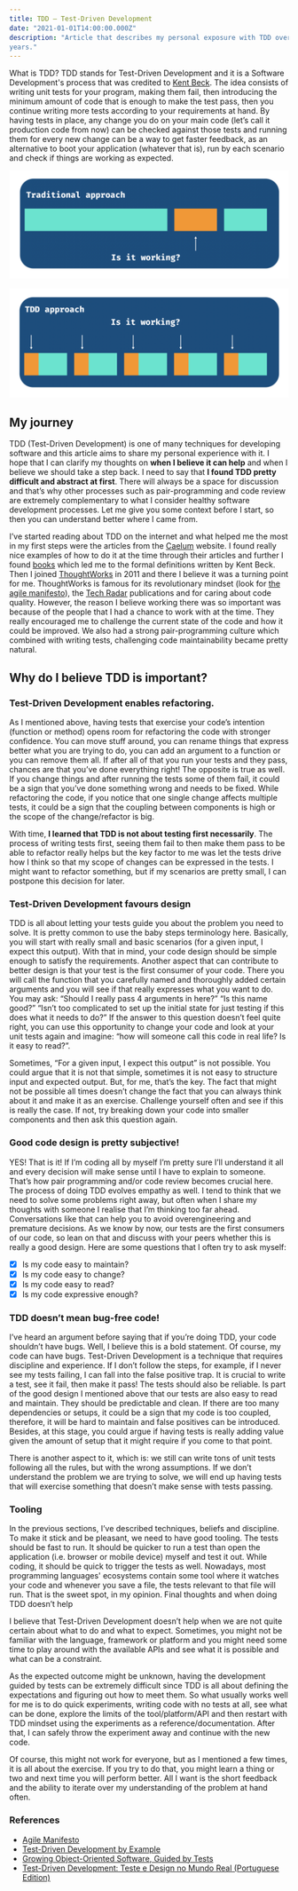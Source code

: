 ```yaml
---
title: TDD – Test-Driven Development
date: "2021-01-01T14:00:00.000Z"
description: "Article that describes my personal exposure with TDD over the
years."
---
```


What is TDD? TDD stands for Test-Driven Development and it is a Software
Development's process that was credited to [Kent
Beck](https://www.kentbeck.com/).  The idea consists of writing unit tests for
your program, making them fail, then introducing the minimum amount of code that
is enough to make the test pass, then you continue writing more tests according
to your requirements at hand. By having tests in place, any change you do on
your main code (let’s call it production code from now) can be checked against
those tests and running them for every new change can be a way to get faster
feedback, as an alternative to boot your application (whatever that is), run by
each scenario and check if things are working as expected.

![Traditional Approach](./traditional-approach.png)

![TDD Approach](./tdd-approach.png)

## My journey

TDD (Test-Driven Development) is one of many techniques for developing software
and this article aims to share my personal experience with it. I hope that I can
clarify my thoughts on **when I believe it can help** and when I believe we
should take a step back. I need to say that **I found TDD pretty difficult and
abstract at first**. There will always be a space for discussion and that’s why
other processes such as pair-programming and code review are extremely
complementary to what I consider healthy software development processes. Let me
give you some context before I start, so then you can understand better where I
came from.

I’ve started reading about TDD on the internet and what helped me the most in my
first steps were the articles from the [Caelum](https://www.caelum.com.br)
website. I found really nice examples of how to do it at the time through their
articles and further I found [books](https://alabeduarte.com/) which led me to
the formal definitions written by Kent Beck. Then I joined
[ThoughtWorks](https://www.thoughtworks.com) in 2011 and there I believe it was
a turning point for me. ThoughtWorks is famous for its revolutionary mindset
(look for [the agile manifesto](https://agilemanifesto.org)), the [Tech
Radar](https://www.thoughtworks.com/radar) publications and for caring about
code quality. However, the reason I believe working there was so important was
because of the people that I had a chance to work with at the time. They really
encouraged me to challenge the current state of the code and how it could be
improved. We also had a strong pair-programming culture which combined with
writing tests, challenging code maintainability became pretty natural.

## Why do I believe TDD is important?

### Test-Driven Development enables refactoring.

As I mentioned above, having tests that exercise your code’s intention (function
or method) opens room for refactoring the code with stronger confidence. You can
move stuff around, you can rename things that express better what you are trying
to do, you can add an argument to a function or you can remove them all. If
after all of that you run your tests and they pass, chances are that you’ve done
everything right! The opposite is true as well. If you change things and after
running the tests some of them fail, it could be a sign that you’ve done
something wrong and needs to be fixed. While refactoring the code, if you notice
that one single change affects multiple tests, it could be a sign that the
coupling between components is high or the scope of the change/refactor is big.

With time, **I learned that TDD is not about testing first necessarily**. The
process of writing tests first, seeing them fail to then make them pass to be
able to refactor really helps but the key factor to me was let the tests drive
how I think so that my scope of changes can be expressed in the tests. I might
want to refactor something, but if my scenarios are pretty small, I can postpone
this decision for later.

### Test-Driven Development favours design

TDD is all about letting your tests guide you about the problem you need to
solve. It is pretty common to use the baby steps terminology here. Basically,
you will start with really small and basic scenarios (for a given input, I
expect this output). With that in mind, your code design should be simple enough
to satisfy the requirements. Another aspect that can contribute to better design
is that your test is the first consumer of your code. There you will call the
function that you carefully named and thoroughly added certain arguments and you
will see if that really expresses what you want to do. You may ask: “Should I
really pass 4 arguments in here?” “Is this name good?” “Isn’t too complicated to
set up the initial state for just testing if this does what it needs to do?” If
the answer to this question doesn’t feel quite right, you can use this
opportunity to change your code and look at your unit tests again and imagine:
“how will someone call this code in real life? Is it easy to read?”.

Sometimes, “For a given input, I expect this output” is not possible.  You could
argue that it is not that simple, sometimes it is not easy to structure input
and expected output. But, for me, that’s the key. The fact that might not be
possible all times doesn’t change the fact that you can always think about it
and make it as an exercise. Challenge yourself often and see if this is really
the case. If not, try breaking down your code into smaller components and then
ask this question again.

### Good code design is pretty subjective!

YES! That is it! If I’m coding all by myself I’m pretty sure I’ll understand it
all and every decision will make sense until I have to explain to someone.
That’s how pair programming and/or code review becomes crucial here. The process
of doing TDD evolves empathy as well. I tend to think that we need to solve some
problems right away, but often when I share my thoughts with someone I realise
that I’m thinking too far ahead. Conversations like that can help you to avoid
overengineering and premature decisions. As we know by now, our tests are the
first consumers of our code, so lean on that and discuss with your peers whether
this is really a good design. Here are some questions that I often try to ask
myself:

* [x] Is my code easy to maintain?
* [x] Is my code easy to change?
* [x] Is my code easy to read?
* [x] Is my code expressive enough?

### TDD doesn’t mean bug-free code!

I’ve heard an argument before saying that if you’re doing TDD, your code
shouldn’t have bugs. Well, I believe this is a bold statement. Of course, my
code can have bugs. Test-Driven Development is a technique that requires
discipline and experience. If I don’t follow the steps, for example, if I never
see my tests failing, I can fall into the false positive trap. It is crucial to
write a test, see it fail, then make it pass! The tests should also be reliable.
Is part of the good design I mentioned above that our tests are also easy to
read and maintain. They should be predictable and clean. If there are too many
dependencies or setups, it could be a sign that my code is too coupled,
therefore, it will be hard to maintain and false positives can be introduced.
Besides, at this stage, you could argue if having tests is really adding value
given the amount of setup that it might require if you come to that point.

There is another aspect to it, which is: we still can write tons of unit tests
following all the rules, but with the wrong assumptions. If we don’t understand
the problem we are trying to solve, we will end up having tests that will
exercise something that doesn’t make sense with tests passing.

### Tooling

In the previous sections, I’ve described techniques, beliefs and discipline. To
make it stick and be pleasant, we need to have good tooling. The tests should be
fast to run. It should be quicker to run a test than open the application (i.e.
browser or mobile device) myself and test it out. While coding, it should be
quick to trigger the tests as well. Nowadays, most programming languages'
ecosystems contain some tool where it watches your code and whenever you save a
file, the tests relevant to that file will run. That is the sweet spot, in my
opinion.  Final thoughts and when doing TDD doesn’t help

I believe that Test-Driven Development doesn’t help when we are not quite
certain about what to do and what to expect. Sometimes, you might not be
familiar with the language, framework or platform and you might need some time
to play around with the available APIs and see what it is possible and what can
be a constraint.

As the expected outcome might be unknown, having the development guided by tests
can be extremely difficult since TDD is all about defining the expectations and
figuring out how to meet them. So what usually works well for me is to do quick
experiments, writing code with no tests at all, see what can be done, explore
the limits of the tool/platform/API and then restart with TDD mindset using the
experiments as a reference/documentation. After that, I can safely throw the
experiment away and continue with the new code.

Of course, this might not work for everyone, but as I mentioned a few times, it
is all about the exercise. If you try to do that, you might learn a thing or two
and next time you will perform better. All I want is the short feedback and the
ability to iterate over my understanding of the problem at hand often.

### References

* [Agile Manifesto](https://agilemanifesto.org)
* [Test-Driven Development by
  Example](https://www.amazon.com.au/Test-Driven-Development-Kent-Beck/dp/0321146530)
* [Growing Object-Oriented Software, Guided by
  Tests](https://www.amazon.com.au/Growing-Object-Oriented-Software-Guided-Tests/dp/0321503627)
* [Test-Driven Development: Teste e Design no Mundo Real (Portuguese
  Edition)](https://www.amazon.com/Test-Driven-Development-Teste-Design-Portuguese-ebook/dp/B00WKMN24W)

